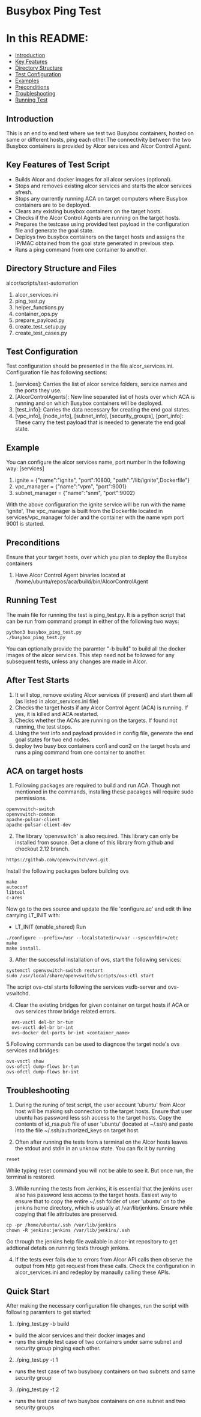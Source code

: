 # Busybox Ping Test

# In this README:
- [Introduction](#Introduction)
- [Key Features](#Key-Features)
- [Directory Structure](#Directory-Structure)
- [Test Configuration](#Test-Configuration)
- [Examples](#Examples)
- [Preconditions](#Preconditions)
- [Troubleshooting](#Troubleshooting)
- [Running Test](#Running-Test)

## Introduction
This is an end to end test where we test two Busybox containers, hosted on same or different hosts, ping each other.The connectivity between the two Busybox containers is provided by Alcor services and Alcor Control Agent.

## Key Features of Test Script
  - Builds Alcor and docker images for all alcor services (optional).
  - Stops and removes existing alcor services and starts the alcor services afresh.
  - Stops any currently running ACA on target computers where Busybox containers are to be deployed.
  - Clears any existing busybox containers on the target hosts.
  - Checks if the Alcor Control Agents are running on the target hosts.
  - Prepares the testcase using provided test payload in the configuration file and generate the goal state.
  - Deploys two busybox containers on the target hosts and assigns the IP/MAC obtained from the goal state generated in previous step.
  - Runs a ping command from one container to another.

## Directory Structure and Files
alcor/scripts/test-automation
1. alcor_services.ini
2. ping_test.py
3. helper_functions.py
4. container_ops.py
5. prepare_payload.py
6. create_test_setup.py
7. create_test_cases.py

## Test Configuration
Test configuration should be presented in the file alcor_services.ini. Configuration file has following sections:
1. [services]: Carries the list of alcor service folders, service names and the ports they use.
2. [AlcorControlAgents]: New line separated list of hosts over which ACA is running and on which Busybox containers will be deployed.
3. [test_info]: Carries the data necessary for creating the end goal states.
4. [vpc_info], [node_info], [subnet_info], [security_groups], [port_info]: These carry the test payload that is needed to generate the end goal state.

## Example
You can configure the alcor services name, port number in the following way:
[services]
1. ignite                 = {"name":"ignite", "port":10800, "path":"/lib/ignite",Dockerfile"}
2. vpc_manager            = {"name":"vpm",    "port":9001}
3. subnet_manager         = {"name":"snm",    "port":9002}

With the above configuration the ignite service will be run with the name 'ignite',
The vpc_manager is built from the Dockerfile located in services/vpc_manager folder and the container with the name vpm port 9001 is started.

## Preconditions
Ensure that your target hosts, over which you plan to deploy the Busybox containers
1. Have Alcor Control Agent binaries located at /home/ubuntu/repos/aca/build/bin/AlcorControlAgent

## Running Test
The main file for running the test is ping_test.py. It is a python script that can be run from command prompt in either of the following two ways:
```
python3 busybox_ping_test.py
./busybox_ping_test.py
```

You can optionally provide the paramter "-b build" to build all the docker images of the alcor services. This step need not be followed for any subsequent tests, unless any changes are made in Alcor.
	
## After Test Starts
1. It will stop, remove existing Alcor services (if present) and start them all (as listed in alcor_services.ini file)
2. Checks the target hosts if any Alcor Control Agent (ACA) is running. If yes, it is killed and ACA restarted.
3. Checks whether the ACAs are running on the targets. If found not running, the test stops.
4. Using the test info and payload provided in config file, generate the end goal states for two end nodes.
5. deploy two busy box containers con1 and con2 on the target hosts and runs a ping command from one container to another.

## ACA on target hosts
1. Following packages are required to build and run ACA. Though not mentioned in the commands, installing these pacakges will require sudo permissions.
```
openvswitch-switch
openvswitch-common
apache-pulsar-client
apache-pulsar-client-dev
```

2. The library 'openvswitch' is also required. This library can only be installed from source. Get a clone of this library from github and checkout 2.12 branch.
```
https://github.com/openvswitch/ovs.git
```
Install the following packages before building ovs
```
make
autoconf
libtool
c-ares
```
Now go to the ovs source and update the file 'configure.ac' and edit th line carrying LT_INIT with:
* LT_INIT (enable_shared)
Run
```
./configure --prefix=/usr --localstatedir=/var --sysconfdir=/etc
make
make install.
```

3. After the successful installation of ovs, start the following services:
```
systemctl openvswitch-switch restart
sudo /usr/local/share/openvswitch/scripts/ovs-ctl start
```
The script ovs-ctsl starts following the services vsdb-server and ovs-vswitchd.

4. Clear the existing bridges for given container on target hosts if ACA or ovs services throw bridge related errors.
```
  ovs-vsctl del-br br-tun
  ovs-vsctl del-br br-int
  ovs-docker del-ports br-int <container_name>
```

5.Following commands can be used to diagnose the target node's ovs services and bridges:
```
ovs-vsctl show
ovs-ofctl dump-flows br-tun
ovs-ofctl dump-flows br-int
```

## Troubleshooting
1) During the runing of test script, the user account 'ubuntu' from Alcor host will be making ssh connection to the target hosts. Ensure that user ubuntu has password less ssh access to the target hosts. Copy the contents of id_rsa.pub file of user 'ubuntu' (located at ~/.ssh) and paste into the file ~/.ssh/authorized_keys on target host.

2) Often after running the tests from a terminal on the Alcor hosts leaves the stdout and stdin in an unknow state. You can fix it by running
```
reset
```
While typing reset command you will not be able to see it. But once run, the terminal is restored.

3) While running the tests from Jenkins, it is essential that the jenkins user also has password less access to the target hosts. Easiest way to ensure that to copy the entire ~/.ssh folder of user 'ubuntu' on to the jenkins home directory, which is usually at /var/lib/jenkins. Ensure while copying that file attributes are preserved.
```
cp -pr /home/ubuntu/.ssh /var/lib/jenkins
chown -R jenkins:jenkins /var/lib/jenkins/.ssh
```
Go through the jenkins help file available in alcor-int repository to get addtional details on running tests through jenkins.

4) If the tests ever fails due to errors from Alcor API calls then observe the output from http get request from these calls. Check the configuration in alcor_services.ini and redeploy by manaully calling these APIs.


## Quick Start
After making the necessary configuration file changes, run the script with following paramters to get started:
1. ./ping_test.py -b build
 - build the alcor services and their docker images and
 - runs the simple test case of two containers under same subnet and security group pinging each other.
2. ./ping_test.py -t 1
 - runs the test case of two busyboxy containers on two subnets and same security group
3. ./ping_test.py -t 2
 - runs the test case of two busybox containers on one subnet and two security groups


